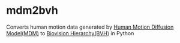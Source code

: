 # mdm2bvh
Converts human motion data generated by [Human Motion Diffusion Model(MDM)](https://github.com/GuyTevet/motion-diffusion-model) to [Biovision Hierarchy(BVH)](https://en.wikipedia.org/wiki/Biovision_Hierarchy) in Python
